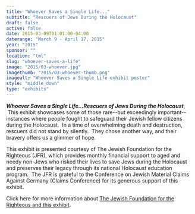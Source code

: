 ```yaml
---
title: "Whoever Saves a Single Life..."
subtitle: "Rescuers of Jews During the Holocaust"
draft: false
active: false
date: 2015-03-09T01:01:00-04:00
daterange: "March 9 - April 17, 2015"
year: "2015"
sponsor: ""
location: "tml"
slug: "whoever-saves-a-life"
image: "2015/03-whoever.jpg"
imagethumb: "2015/03-whoever-thumb.png"
imagealt: "Whoever Saves a Single Life exhibit poster"
style: "middle_down"
type: "exhibits"
---
```


<p><em><strong>Whoever Saves a Single Life...Rescuers of Jews During the Holocaust</strong></em>,  This exhibit showcases some of those rare--but exceedingly important--instances where people fought to safeguard their Jewish fellow citizens during the Holocaust.  In a time of overwhelming death and destruction, rescuers did not stand by silently.  They chose another way, and their bravery offers us a glimmer of hope.</p>
<p>This exhibit is presented courtesy of The Jewish Foundation for the Righteous (JFR), which provides monthly financial support to aged and needy non-Jews who risked their lives to save Jews during the Holocaust and preserves their legacy through its national Holocaust education program.  The JFR is grateful to the Conference on Jewish Material Claims Against Germany (Claims Conference) for its generous support of this exhibit.</p>
<p>Click here for more information about <a href="https://jfr.org/exhibit-on-rescue/" target="_blank" rel="noopener">The Jewish Foundation for the Righteous and this exhibit</a>. </p>
<!--

Active:
 Yes (will appear on Exhibit's homepage)
 No (will not appear on Exhibit's homepage, but will appear in archives)

Gallery locations: 
 Burns Library (burns)
 Theology and Ministry Library (tml)
 O'Neill Level One (lvl1)
 O'Neill Level Three (lvl3)
 O'Neill Reading Room (reading)
 O'Neill Reading Room Back Wall (backwall)
 O'Neill Lobby (lobby)
 History Dept, Stokes Hall (stokes)
 Bapst Exhibits (bapsts)
 Archived Bapst Exhibits (bapstsarchive)
 
Need spaces for:

 Virtual Exhibits (virtual)
 Tip O'Neill (tiponeill)

Style:
 Poster on left, text on right (default)
 Poster on right, text on left (right)
 Poster large, centered above text (middle_top)
 Poster large, centered below text (middle_down)

Add'l images
 <img src="https://library.bc.edu/images/exhibits/XXXX/201X/00-XXXX.png" alt="words" class="float_left">
 <img src="https://library.bc.edu/images/exhibits/XXXX/201X/00-XXXX.png" alt="words" class="float_right">
 <img src="https://library.bc.edu/images/exhibits/XXXX/201X/00-XXXX.png" alt="words" class="center">

-->

